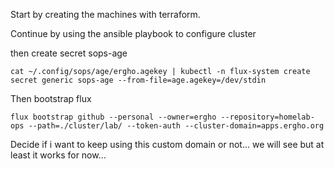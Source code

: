Start by creating the machines with terraform.

Continue by using the ansible playbook to configure cluster

then create secret sops-age

```
cat ~/.config/sops/age/ergho.agekey | kubectl -n flux-system create secret generic sops-age --from-file=age.agekey=/dev/stdin
```

Then bootstrap flux

```
flux bootstrap github --personal --owner=ergho --repository=homelab-ops --path=./cluster/lab/ --token-auth --cluster-domain=apps.ergho.org
```

Decide if i want to keep using this custom domain or not... we will see but at least it works for now...
